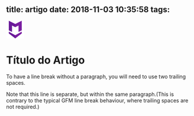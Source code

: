 title: artigo
date: 2018-11-03 10:35:58
tags:
---
![alt text](https://github.com/adam-p/markdown-here/raw/master/src/common/images/icon48.png "Logo do artigo")

# Título do Artigo
To have a line break without a paragraph, you will need to use two trailing spaces.

Note that this line is separate, but within the same paragraph.(This is contrary to the typical GFM line break behaviour, where trailing spaces are not required.)